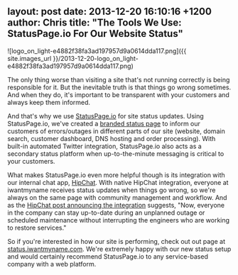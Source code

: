 layout: post
date: 2013-12-20 16:10:16 +1200
author: Chris
title: "The Tools We Use: StatusPage.io For Our Website Status"
----

![logo_on_light-e4882f38fa3ad197957d9a0614dda117.png]({{ site.images_url }}/2013-12-20-logo_on_light-e4882f38fa3ad197957d9a0614dda117.png)

<!-- excerpt -->

The only thing worse than visiting a site that's not running correctly is being responsible for it. But the inevitable truth is that things go wrong sometimes. And when they do, it's important to be transparent with your customers and always keep them informed. 

And that's why we use [StatusPage.io](https://www.statuspage.io) for site status updates. Using StatusPage.io, we've created a [branded status page](http://status.iwantmyname.com) to inform our customers of errors/outages in different parts of our site (website, domain search, customer dashboard, DNS hosting and order processing). With built-in automated Twitter integration, StatusPage.io also acts as a secondary status platform when up-to-the-minute messaging is critical to your customers. 

<!-- /excerpt -->

What makes StatusPage.io even more helpful though is its integration with our internal chat app, [HipChat](https://www.hipchat.com). With native HipChat integration, everyone at iwantmyname receives status updates when things go wrong, so we're always on the same page with community management and workflow. And as the [HipChat post announcing the integration](http://blog.hipchat.com/2013/12/04/integrate-statuspage-io-with-hipchat/) suggests, "Now, everyone in the company can stay up-to-date during an unplanned outage or scheduled maintenance without interrupting the engineers who are working to restore services."

So if you're interested in how our site is performing, check out out page at [status.iwantmyname.com](http://status.iwantmyname.com). We're extremely happy with our new status setup and would certainly recommend StatusPage.io to any service-based company with a web platform.
